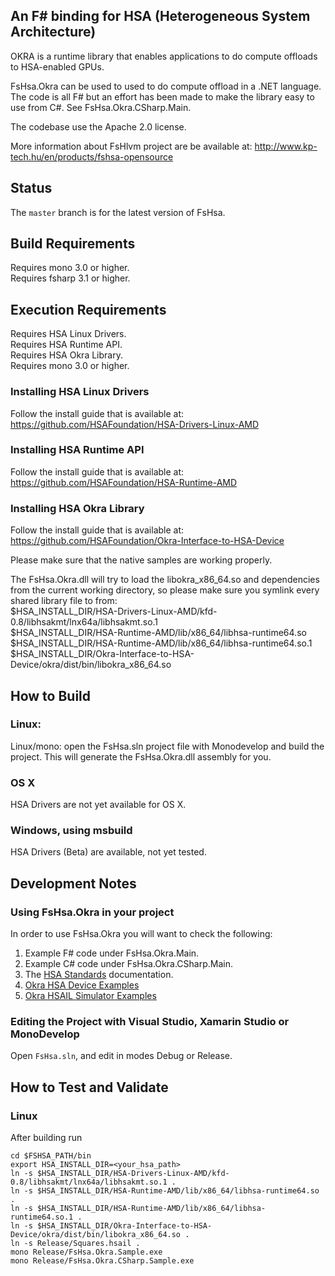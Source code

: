 ## An F# binding for HSA (Heterogeneous System Architecture)

OKRA is a runtime library that enables applications to do compute offloads to HSA-enabled GPUs. 

FsHsa.Okra can be used to used to do compute offload in a .NET language. The code is all F# but an 
effort has been made to make the library easy to use from C#. See FsHsa.Okra.CSharp.Main. 

The codebase use the Apache 2.0 license.

More information about FsHlvm project are be available at:
http://www.kp-tech.hu/en/products/fshsa-opensource

## Status

The `master` branch is for the latest version of FsHsa.

## Build Requirements

Requires mono 3.0 or higher.  
Requires fsharp 3.1 or higher.  

## Execution Requirements

Requires HSA Linux Drivers.  
Requires HSA Runtime API.  
Requires HSA Okra Library.  
Requires mono 3.0 or higher.  

### Installing HSA Linux Drivers

Follow the install guide that is available at:  
https://github.com/HSAFoundation/HSA-Drivers-Linux-AMD

### Installing HSA Runtime API

Follow the install guide that is available at:  
https://github.com/HSAFoundation/HSA-Runtime-AMD

### Installing HSA Okra Library

Follow the install guide that is available at:  
https://github.com/HSAFoundation/Okra-Interface-to-HSA-Device

Please make sure that the native samples are working properly.

The FsHsa.Okra.dll will try to load the libokra_x86_64.so and dependencies from the current
working directory, so please make sure you symlink every shared library file to from:  
$HSA_INSTALL_DIR/HSA-Drivers-Linux-AMD/kfd-0.8/libhsakmt/lnx64a/libhsakmt.so.1  
$HSA_INSTALL_DIR/HSA-Runtime-AMD/lib/x86_64/libhsa-runtime64.so  
$HSA_INSTALL_DIR/HSA-Runtime-AMD/lib/x86_64/libhsa-runtime64.so.1  
$HSA_INSTALL_DIR/Okra-Interface-to-HSA-Device/okra/dist/bin/libokra_x86_64.so  

## How to Build

### Linux:

Linux/mono: open the FsHsa.sln project file with Monodevelop and build the project. This will
generate the FsHsa.Okra.dll assembly for you.

### OS X

HSA Drivers are not yet available for OS X.

### Windows, using msbuild

HSA Drivers (Beta) are available, not yet tested.

## Development Notes

### Using FsHsa.Okra in your project

In order to use FsHsa.Okra you will want to check the following:

1. Example F# code under FsHsa.Okra.Main.  
2. Example C# code under FsHsa.Okra.CSharp.Main.  
3. The [HSA Standards](http://www.hsafoundation.com/standards/) documentation.  
4. [Okra HSA Device Examples](https://github.com/HSAFoundation/Okra-Interface-to-HSA-Device/tree/master/okra/samples/src/cpp)  
5. [Okra HSAIL Simulator Examples](https://github.com/HSAFoundation/Okra-Interface-to-HSAIL-Simulator/tree/master/samples/src/cpp)  

### Editing the Project with Visual Studio, Xamarin Studio or MonoDevelop

Open `FsHsa.sln`, and edit in modes Debug or Release. 

## How to Test and Validate

### Linux 

After building run
```
cd $FSHSA_PATH/bin
export HSA_INSTALL_DIR=<your_hsa_path>
ln -s $HSA_INSTALL_DIR/HSA-Drivers-Linux-AMD/kfd-0.8/libhsakmt/lnx64a/libhsakmt.so.1 .
ln -s $HSA_INSTALL_DIR/HSA-Runtime-AMD/lib/x86_64/libhsa-runtime64.so .
ln -s $HSA_INSTALL_DIR/HSA-Runtime-AMD/lib/x86_64/libhsa-runtime64.so.1 .
ln -s $HSA_INSTALL_DIR/Okra-Interface-to-HSA-Device/okra/dist/bin/libokra_x86_64.so .
ln -s Release/Squares.hsail .
mono Release/FsHsa.Okra.Sample.exe
mono Release/FsHsa.Okra.CSharp.Sample.exe
```
